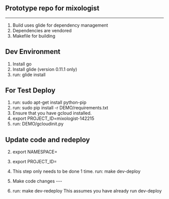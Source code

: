 Prototype repo for mixologist
-----------------------------
-----------------------------

1. Build uses glide for dependency management
2. Dependencies are vendored
3. Makefile for building

Dev Environment
---------------
1. Install go
2. Install glide (version 0.11.1 only)
3. run: glide install

For Test Deploy
---------------
1. run: sudo apt-get install python-pip
2. run: sudo pip install -r DEMO/requirements.txt
3. Ensure that you have gcloud installed.
4. export PROJECT_ID=mixologist-142215
5. run: DEMO/gcloudinit.py


Update code and redeploy
---------------------------
2. export NAMESPACE=
3. export PROJECT_ID=
4. This step only needs to be done 1 time.
  run: make dev-deploy

5. Make code changes  --- 
6. run: make dev-redeploy
  This assumes you have already run dev-deploy
